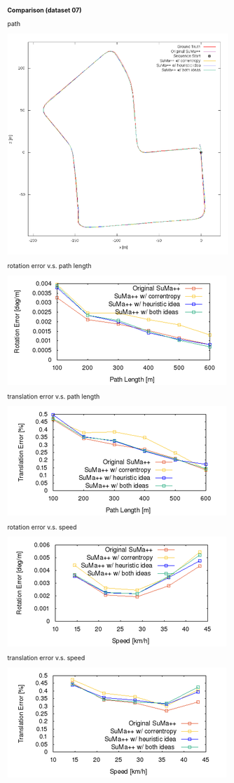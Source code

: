 **Comparison (dataset 07)**

path 

![path](https://github.com/anthonypan08/568_final_project/blob/jeremy/compare/07/07.png)



rotation error v.s. path length 

![rotation  error](https://github.com/anthonypan08/568_final_project/blob/jeremy/compare/07/avg_rl.png)


translation error v.s. path length 

![translation error](https://github.com/anthonypan08/568_final_project/blob/jeremy/compare/07/avg_tl.png)

rotation error v.s. speed 

![rotation  error](https://github.com/anthonypan08/568_final_project/blob/jeremy/compare/07/avg_rs.png)


translation error v.s. speed

![translation error](https://github.com/anthonypan08/568_final_project/blob/jeremy/compare/07/avg_ts.png)
